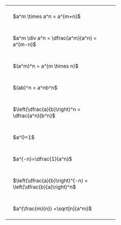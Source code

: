 ---
---

#  
<br>
<style type="text/css">
#T_1bcb0 th.col_heading {
  text-align: left;
  font-size: 1em;
}
#T_1bcb0 td {
  text-align: left;
  font-size: 1em;
  padding: 1.5em;
}
#T_1bcb0_row0_col0, #T_1bcb0_row1_col0, #T_1bcb0_row2_col0, #T_1bcb0_row3_col0, #T_1bcb0_row4_col0, #T_1bcb0_row5_col0, #T_1bcb0_row6_col0, #T_1bcb0_row7_col0, #T_1bcb0_row8_col0 {
  width: 300px;
  white-space: pre-wrap;
}
</style>
<table id="T_1bcb0">
  <thead>
  </thead>
  <tbody>
    <tr>
      <td id="T_1bcb0_row0_col0" class="data row0 col0" >$a^m \times a^n = a^{m+n}$</td>
    </tr>
    <tr>
      <td id="T_1bcb0_row1_col0" class="data row1 col0" >$a^m \div a^n = \dfrac{a^m}{a^n} = a^{m-n}$</td>
    </tr>
    <tr>
      <td id="T_1bcb0_row2_col0" class="data row2 col0" >$(a^m)^n = a^{m \times n}$</td>
    </tr>
    <tr>
      <td id="T_1bcb0_row3_col0" class="data row3 col0" >$(ab)^n = a^nb^n$</td>
    </tr>
    <tr>
      <td id="T_1bcb0_row4_col0" class="data row4 col0" >$\left(\dfrac{a}{b}\right)^n = \dfrac{a^n}{b^n}$</td>
    </tr>
    <tr>
      <td id="T_1bcb0_row5_col0" class="data row5 col0" >$a^0=1$</td>
    </tr>
    <tr>
      <td id="T_1bcb0_row6_col0" class="data row6 col0" >$a^{-n}=\dfrac{1}{a^n}$</td>
    </tr>
    <tr>
      <td id="T_1bcb0_row7_col0" class="data row7 col0" >$\left(\dfrac{a}{b}\right)^{-n} = \left(\dfrac{b}{a}\right)^n$</td>
    </tr>
    <tr>
      <td id="T_1bcb0_row8_col0" class="data row8 col0" >$a^{\frac{m}{n}} =\sqrt[n]{a^m}$</td>
    </tr>
  </tbody>
</table>
